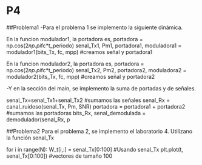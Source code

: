 # P4 
##Problema1
-Para el problema 1 se implemento la siguiente dinámica.

 En la funcion modulador1, la portadora es, portadora = np.cos(2*np.pi*fc*t_periodo)
senal_Tx1, Pm1, portadora1, moduladora1 = modulador1(bits_Tx, fc, mpp)  #creamos señal y portadora1

 En la funcion modulador2, la portadora es, portadora = np.cos(2*np.pi*fc*t_periodo)
senal_Tx2, Pm2, portadora2, moduladora2 = modulador2(bits_Tx, fc, mpp)  #creamos señal y portadora2

-Y en la sección del main, se implemento la suma de portadas y de señales. 

senal_Tx=senal_Tx1+senal_Tx2  #sumamos las señales
senal_Rx = canal_ruidoso(senal_Tx, Pm, SNR)
portadora = portadora1 + portadora2 #sumamos las portadoras
bits_Rx, senal_demodulada = demodulador(senal_Rx, p

##Problema2
Para el problema 2, se implemento el laboratorio 4. Utilizano la función senal_Tx

for i in range(N):
	W_t[i,:] = senal_Tx[0:100]   #Usando senal_Tx
	plt.plot(t, senal_Tx[0:100])  #vectores de tamaño 100
